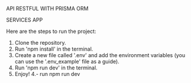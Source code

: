 API RESTFUL WITH PRISMA ORM

SERVICES APP


Here are the steps to run the project:

1. Clone the repository.
2. Run 'npm install' in the terminal.
3. Create a new file called '.env' and add the environment variables (you can use the '.env_example' file as a guide).
4. Run 'npm run dev' in the terminal.
5. Enjoy!
4.- run npm run dev 
